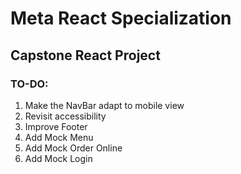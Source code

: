 # Meta React Specialization

## Capstone React Project

### TO-DO:

1. Make the NavBar adapt to mobile view
2. Revisit accessibility
3. Improve Footer
4. Add Mock Menu
5. Add Mock Order Online
6. Add Mock Login

